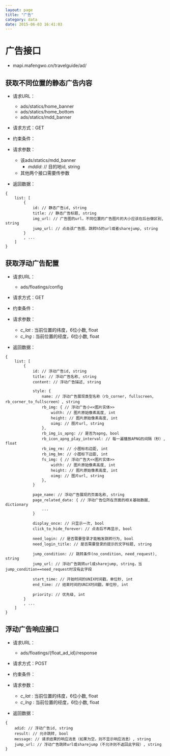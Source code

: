 ```yaml
---
layout: page
title: "广告"
category: data
date: 2015-06-03 16:41:03
---
```


# 广告接口
- mapi.mafengwo.cn/travelguide/ad/

## 获取不同位置的静态广告内容
- 请求URL：
    + ads/statics/home_banner 
    + ads/statics/home_bottom 
    + ads/statics/mdd_banner 

- 请求方式：GET

- 约束条件：

- 请求参数： 
    + 该ads/statics/mdd_banner
        - *mddid*: // 目的地id, string
    + 其他两个接口需要传参数

- 返回数据：

```
{
    list: [
        {
            id: // 静态广告id, string
            title: // 静态广告标题, string
            img_url: // 广告图的url，不同位置的广告图片的大小应该在后台做区别, string
            jump_url: // 点击该广告图，跳转h5的url或者sharejump, string
        }
        , ...
    ]
}
```


## 获取浮动广告配置
- 请求URL：
    + ads/floatings/config

- 请求方式：GET

- 约束条件：

- 请求参数： 
    + *c_lat* : 当前位置的纬度，6位小数, float
    + *c_lng* : 当前位置的经度，6位小数, float

- 返回数据：

```
{
    list: [
        {
            id: // 浮动广告id, string
            title: // 浮动广告名称, string
            content: // 浮动广告描述, string

            style: {
                name: // 浮动广告展现类型名称（rb_corner, fullscreen, rb_corner_to_fullscreen）, string
                rb_img: { // 浮动广告小<<图片实体>>
                    width: // 图片原始像素高度, int
                    height: // 图片原始像素高度, int
                    oimg: // 图片url, string
                },
                rb_img_is_apng: // 是否为apng, bool
                rb_icon_apng_play_interval: // 每一遍播放APNG的间隔（秒）, float
                rb_img_rm: // 小图标右边距, int
                rb_img_bm: // 小图标下边距, int
                fs_img: { // 浮动广告大<<图片实体>>
                    width: // 图片原始像素高度, int
                    height: // 图片原始像素高度, int
                    oimg: // 图片url, string
                },
            }

            page_name: // 浮动广告展现的页面名称, string
            page_related_data: { // 浮动广告位所在页面的相关基础数据, dictionary
                ...
            }
            
            display_once: // 只显示一次, bool
            click_to_hide_forever: // 点击后不再显示, bool

            need_login: // 是否需要登录才能触发跳转行为, bool
            need_login_title: // 是否需要登录的提示的文字标题, string
            
            jump_condition: // 跳转条件(no_condition, need_request), string
            jump_url: // 浮动广告跳转url或sharejump, string，当jump_condition==need_request时没有此字段

            start_time: // 开始时间的UNIX时间戳，单位秒, int
            end_time: // 结束时间的UNIX时间戳，单位秒, int

            priority: // 优先级, int
        }
        , ...
    ]
}
```


## 浮动广告响应接口
- 请求URL：
    + ads/floatings/{float_ad_id}/response

- 请求方式：POST

- 约束条件：

- 请求参数： 
    + *c_lat* : 当前位置的纬度，6位小数, float
    + *c_lng* : 当前位置的经度，6位小数, float

- 返回数据：

```
{
    adid: // 浮动广告id, string
    result: // 允许跳转, bool
    message: // 请求结果的响应消息（如果为空，则不显示响应消息）, string
    jump_url: // 浮动广告跳转url或sharejump（不允许则不返回此字段）, string
}
```

